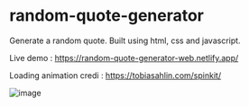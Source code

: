 # random-quote-generator

Generate a random quote. Built using html, css and javascript.

Live demo : https://random-quote-generator-web.netlify.app/

Loading animation credi : https://tobiasahlin.com/spinkit/

![image](https://user-images.githubusercontent.com/79618101/146660418-c9b64cc8-4b9d-4dc5-bcea-7bd4482ea667.png)

